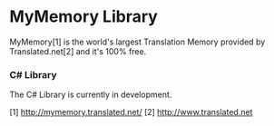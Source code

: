 MyMemory Library
===============

MyMemory[1] is the world's largest Translation Memory provided by Translated.net[2] and it's 100% free.

### C# Library
The C# Library is currently in development.

[1] http://mymemory.translated.net/
[2] http://www.translated.net
